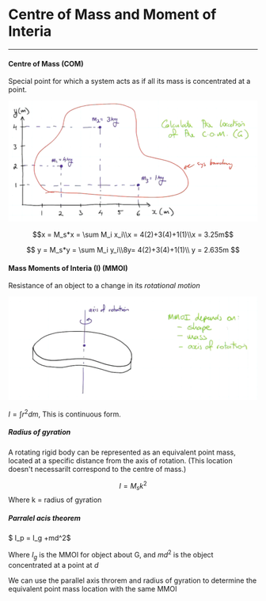 # Centre of Mass and Moment of Interia
---
#### Centre of Mass (COM)
Special point for which a system acts as if all its mass is concentrated at a point.

![](/assets/COMeg1.png)

$$x = M_s*x = \sum M_i x_i\\x = 4(2)+3(4)+1(1)\\x = 3.25m$$

$$
y = M_s*y = \sum M_i y_i\\8y= 4(2)+3(4)+1(1)\\
y = 2.635m
$$


#### Mass Moments of Interia (I) (MMOI)

Resistance of an object to a change in its *rotational motion*

![](/assets/MMOIeg1.png)

$I = \int r^2 dm$, This is continuous form.

##### Radius of gyration

A rotating rigid body can be represented as an equivalent point mass, located at a specific distance from the axis of rotation. (This location doesn't necessarilt correspond to the centre of mass.)

$$
I = M_s k^2
$$
Where k = radius of gyration

##### Parralel acis theorem

$ I_p = I_g +md^2$

Where $I_g$ is the MMOI for object about G, and $md^2$ is the object concentrated at a point at $d$

We can use the parallel axis throrem and radius of gyration to determine the equivalent point mass location with the same MMOI

